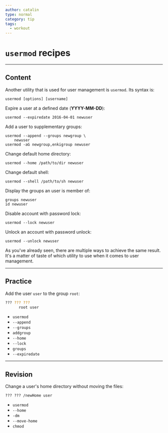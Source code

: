 ```yaml
---
author: catalin
type: normal
category: tip
tags:
  - workout
---
```


# `usermod` recipes


---

## Content

Another utility that is used for user management is `usermod`. Its syntax is:

```plain-text
usermod [options] [username]
```

Expire a user at a defined date (**YYYY-MM-DD**):

```plain-text
usermod --expiredate 2016-04-01 newuser
```

Add a user to supplementary groups:

```plain-text
usermod --append --groups newgroup \
    newuser
usermod -aG newgroup,enkigroup newuser
```

Change default home directory:

```plain-text
usermod --home /path/to/dir newuser
```

Change default shell:

```plain-text
usermod --shell /path/to/sh newuser
```

Display the groups an user is member of:

```plain-text
groups newuser
id newuser
```

Disable account with password lock:

```plain-text
usermod --lock newuser
```

Unlock an account with password unlock:

```plain-text
usermod --unlock newuser
```

As you've already seen, there are multiple ways to achieve the same result. It's a matter of taste of which utility to use when it comes to user management.


---

## Practice

Add the user `user` to the group `root`:

```bash
??? ??? ???
      root user
```

- `usermod`
- `--append`
- `--groups`
- `addgroup`
- `--home`
- `--lock`
- `groups`
- `--expiredate`


---

## Revision

Change a user's home directory without moving the files:

```plain-text
??? ??? /newHome user
```

- `usermod`
- `--home`
- `-dm`
- `--move-home`
- `chmod`
 
